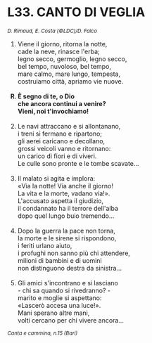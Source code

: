 # L33. CANTO DI VEGLIA

<sub><i>D. Rimaud, E. Costa (©LDC)/D. Falco</i></sub>
<ol>
  <li>Viene il giorno, ritorna la notte,<br>
    cade la neve, rinasce l'erba;<br>
    legno secco, germoglio, legno secco,<br>
    bel tempo, nuvoloso, bel tempo,<br>
    mare calmo, mare lungo, tempesta,<br>
    costruiamo città, apriamo vie nuove.</li><br>
  <b><li type="A" value="18">È segno di te, o Dio<br>
    che ancora continui a venire?<br>
    Vieni, noi t'invochiamo!</li></b><br>
  <li value="2">Le navi attraccano e si allontanano,<br>
    i treni si fermano e ripartono;<br>
    gli aerei caricano e decollano,<br>
    grossi veicoli vanno e ritornano:<br>
    un carico di fiori e di viveri.<br>
    Le culle sono pronte e le tombe scavate...</li><br>
  <li>Il malato si agita e implora:<br>
    «Via la notte! Via anche il giorno!<br>
    La vita e la morte, vadano via!».<br>
    L'accusato aspetta il giudizio,<br>
    il condannato ha il terrore dell'alba<br>
    dopo quel lungo buio tremendo...</li><br>
  <li>Dopo la guerra la pace non torna,<br>
    la morte e le sirene si rispondono,<br>
    i feriti urlano aiuto,<br>
    i profughi non sanno più chi attendere,<br>
    milioni di bambini e di uomini<br>
    non distinguono destra da sinistra...</li><br>
  <li>Gli amici s'incontrano e si lasciano<br>
    - chi sa quando si rivedranno? -<br>
    marito e moglie si aspettano:<br>
    «Lascerò accesa una luce!».<br>
    Mani sperano altre mani,<br>
    volti cercano per chi vivere ancora...</li>
</ol>
<sub><i>Canta e cammina, n.15 (Bari)</i></sub>
